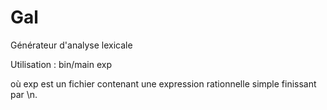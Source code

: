 # Gal
Générateur d'analyse lexicale

Utilisation :
  bin/main exp

où exp est un fichier contenant une expression rationnelle simple
finissant par \\n.
